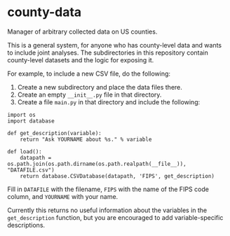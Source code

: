 # county-data

Manager of arbitrary collected data on US counties.

This is a general system, for anyone who has county-level data and
wants to include joint analyses.  The subdirectories in this
repository contain county-level datasets and the logic for exposing
it.

For example, to include a new CSV file, do the following:

1. Create a new subdirectory and place the data files there.
2. Create an empty `__init__.py` file in that directory.
3. Create a file `main.py` in that directory and include the following:
```
import os
import database

def get_description(variable):
    return "Ask YOURNAME about %s." % variable

def load():
    datapath = os.path.join(os.path.dirname(os.path.realpath(__file__)), "DATAFILE.csv")
    return database.CSVDatabase(datapath, 'FIPS', get_description)
```

Fill in `DATAFILE` with the filename, `FIPS` with the name of the FIPS
code column, and `YOURNAME` with your name.

Currently this returns no useful information about the variables in
the `get_description` function, but you are encouraged to add
variable-specific descriptions.

